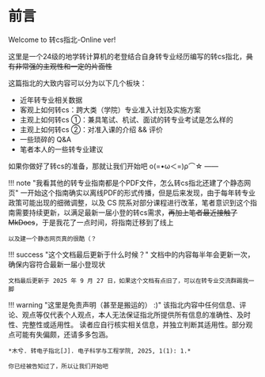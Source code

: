 # 前言

Welcome to 转cs指北-Online ver!

这里是一个24级的地学转计算机的老登结合自身转专业经历编写的转cs指北，<del>具有非常强的主观性和一定的片面性</del>

这篇指北的大致内容可以分为以下几个板块：

- 近年转专业相关数据
- 客观上如何转cs：跨大类（学院）专业准入计划及实施方案
- 主观上如何转cs ①：兼具笔试、机试、面试的转专业考试是怎么样的
- 主观上如何转cs ②：对准入课的介绍 && 评价
- 一些琐碎的 Q&A
- 笔者本人的一些转专业建议



如果你做好了转cs的准备，那就让我们开始吧 ο(=•ω＜=)ρ⌒☆ ——


!!! note "我看其他的转专业指南都是个PDF文件，怎么转cs指北还建了个静态网页"
    一开始这个指南确实以离线PDF的形式传播，但是后来发现，由于每年转专业政策可能出现的细微调整，以及 CS 院系对部分课程进行改革，笔者意识到这个指南需要持续更新，以满足最新一届小登的转cs需求，<del>再加上笔者最近接触了MkDocs</del>，于是我花了一点时间，将指南迁移到了线上
    
    以及建一个静态网页真的很酷（？

!!! success "这个文档最后更新于什么时候？"
    文档中的内容每半年会更新一次，确保内容符合最新一届小登现状
    
    文档最后更新于 2025 年 9 月 27 日，如果这个文档有点旧了，可以在转专业交流群踢我一脚



!!! warning "这里是免责声明（甚至是搬运的） :)"
    该指北内容中任何信息、评论、观点等仅代表个人观点，本人无法保证指北所提供所有信息的准确性、及时性、完整性或适用性。 读者应自行核实相关信息，并独立判断其适用性。部分观点可能有失偏颇，还请多多包涵。
    
    *木兮. 转电子指北[J]. 电子科学与工程学院, 2025, 1(1): 1.*

    你已经被告知过了，所以让我们开始吧
